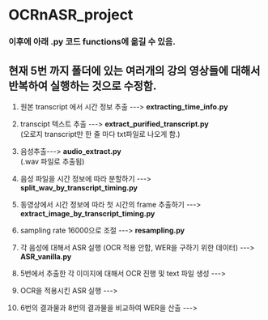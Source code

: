 # OCRnASR_project
### 이후에 아래 .py 코드 functions에 옮길 수 있음.
##
## 현재 5번 까지 폴더에 있는 여러개의 강의 영상들에 대해서 반복하여 실행하는 것으로 수정함.

1. 원본 transcript 에서 시간 정보 추출 ---> <b>extracting_time_info.py</b>
2. transcipt 텍스트 추출 ---> <b>extract_purified_transcript.py</b>
   <br>(오로지 transcript만 한 줄 마다 txt파일로 나오게 함.)
3. 음성추출---> <b>audio_extract.py</b>
   <br>(.wav 파일로 추출됨)
4. 음성 파일을 시간 정보에 따라 분할하기 ---> <b>split_wav_by_transcript_timing.py</b>
5. 동영상에서 시간 정보에 따라 첫 시간의 frame 추출하기 ---> <b>extract_image_by_transcript_timing.py</b>
6. sampling rate 16000으로 조절 ---> <b>resampling.py</b>
7. 각 음성에 대해서 ASR 실행 (OCR 적용 안함, WER을 구하기 위한 데이터) ---> <b>ASR_vanilla.py</b>

8. 5번에서 추출한 각 이미지에 대해서 OCR 진행 및 text 파일 생성 ---><b></b>
9. OCR을 적용시킨 ASR 실행 ---><b></b>
10. 6번의 결과물과 8번의 결과물을 비교하여 WER을 산출 ---><b></b>
